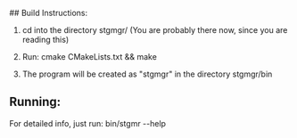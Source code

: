 ## Build Instructions:

  1) cd into the directory stgmgr/
     (You are probably there now, since you are reading this)

  2) Run:
        cmake CMakeLists.txt && make

  3) The program will be created as "stgmgr" in the directory stgmgr/bin

## Running:
  For detailed info, just run:
    bin/stgmr --help
